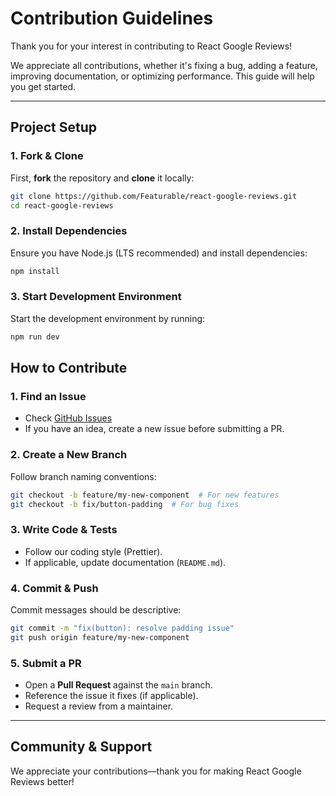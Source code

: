 # Contribution Guidelines

Thank you for your interest in contributing to React Google Reviews!

We appreciate all contributions, whether it's fixing a bug, adding a feature, improving documentation, or optimizing performance. This guide will help you get started.

---

## Project Setup

### 1. Fork & Clone
First, **fork** the repository and **clone** it locally:

```sh
git clone https://github.com/Featurable/react-google-reviews.git
cd react-google-reviews
```

### 2. Install Dependencies
Ensure you have Node.js (LTS recommended) and install dependencies:

```sh
npm install
```

### 3. Start Development Environment

Start the development environment by running:

```sh
npm run dev
```

## How to Contribute

###  1. Find an Issue

- Check [GitHub Issues](https://github.com/Featurable/react-google-reviews/issues)
- If you have an idea, create a new issue before submitting a PR.

### 2. Create a New Branch

Follow branch naming conventions:

```sh
git checkout -b feature/my-new-component  # For new features
git checkout -b fix/button-padding  # For bug fixes
```

### 3. Write Code & Tests

- Follow our coding style (Prettier).
- If applicable, update documentation (`README.md`).

### 4. Commit & Push

Commit messages should be descriptive:

```sh
git commit -m "fix(button): resolve padding issue"
git push origin feature/my-new-component
```

### 5. Submit a PR
- Open a **Pull Request** against the `main` branch.
- Reference the issue it fixes (if applicable).
- Request a review from a maintainer.

---

## Community & Support

We appreciate your contributions—thank you for making React Google Reviews better!